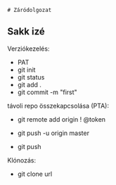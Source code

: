     # Záródolgozat

## Sakk izé

Verziókezelés:

- PAT
- git init
- git status
- git add .
- git commit -m "first"

távoli repo összekapcsolása (PTA):

- git remote add origin <url> ! @token
- git push -u origin master

- git push 

Klónozás:
- git clone url
